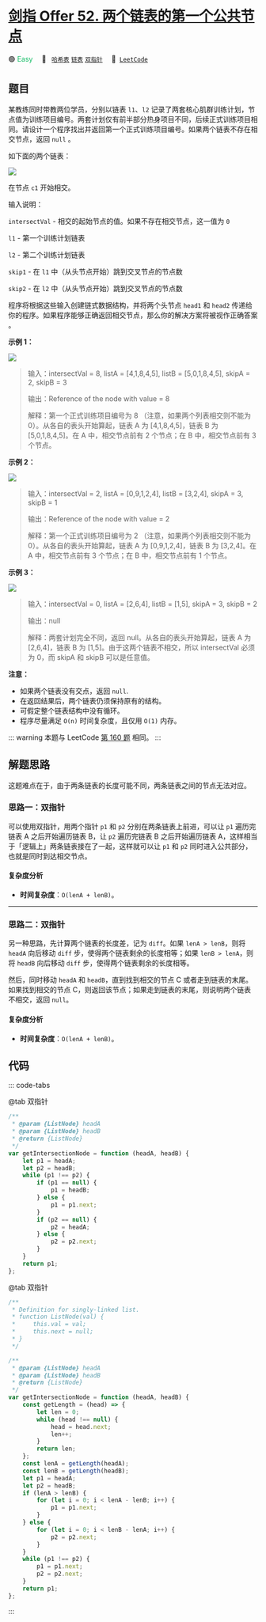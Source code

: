 # [剑指 Offer 52. 两个链表的第一个公共节点](https://leetcode.cn/problems/liang-ge-lian-biao-de-di-yi-ge-gong-gong-jie-dian-lcof)

🟢 <font color=#15bd66>Easy</font>&emsp; 🔖&ensp; [`哈希表`](/leetcode-js/outline/tag/hash-table.md) [`链表`](/leetcode-js/outline/tag/linked-list.md) [`双指针`](/leetcode-js/outline/tag/two-pointers.md)&emsp; 🔗&ensp;[`LeetCode`](https://leetcode.cn/problems/liang-ge-lian-biao-de-di-yi-ge-gong-gong-jie-dian-lcof)

## 题目

某教练同时带教两位学员，分别以链表 `l1`、`l2` 记录了两套核心肌群训练计划，节点值为训练项目编号。两套计划仅有前半部分热身项目不同，后续正式训练项目相同。请设计一个程序找出并返回第一个正式训练项目编号。如果两个链表不存在相交节点，返回 `null` 。

如下面的两个链表：

![](https://assets.leetcode-cn.com/aliyun-lc-upload/uploads/2018/12/14/160_statement.png)

在节点 `c1` 开始相交。

输入说明：

`intersectVal` - 相交的起始节点的值。如果不存在相交节点，这一值为 `0`

`l1` - 第一个训练计划链表

`l2` - 第二个训练计划链表

`skip1` - 在 `l1` 中（从头节点开始）跳到交叉节点的节点数

`skip2` - 在 `l2` 中（从头节点开始）跳到交叉节点的节点数

程序将根据这些输入创建链式数据结构，并将两个头节点 `head1` 和 `head2` 传递给你的程序。如果程序能够正确返回相交节点，那么你的解决方案将被视作正确答案 。

**示例 1：**

![](https://assets.leetcode-cn.com/aliyun-lc-upload/uploads/2018/12/14/160_example_1.png)

> 输入：intersectVal = 8, listA = [4,1,8,4,5], listB = [5,0,1,8,4,5], skipA = 2, skipB = 3
>
> 输出：Reference of the node with value = 8
>
> 解释：第一个正式训练项目编号为 8 （注意，如果两个列表相交则不能为 0）。从各自的表头开始算起，链表 A 为 [4,1,8,4,5]，链表 B 为 [5,0,1,8,4,5]。在 A 中，相交节点前有 2 个节点；在 B 中，相交节点前有 3 个节点。

**示例 2：**

![](https://assets.leetcode-cn.com/aliyun-lc-upload/uploads/2018/12/14/160_example_2.png)

> 输入：intersectVal = 2, listA = [0,9,1,2,4], listB = [3,2,4], skipA = 3, skipB = 1
>
> 输出：Reference of the node with value = 2
>
> 解释：第一个正式训练项目编号为 2 （注意，如果两个列表相交则不能为 0）。从各自的表头开始算起，链表 A 为 [0,9,1,2,4]，链表 B 为 [3,2,4]。在 A 中，相交节点前有 3 个节点；在 B 中，相交节点前有 1 个节点。

**示例 3：**

![](https://assets.leetcode-cn.com/aliyun-lc-upload/uploads/2018/12/14/160_example_3.png)

> 输入：intersectVal = 0, listA = [2,6,4], listB = [1,5], skipA = 3, skipB = 2
>
> 输出：null
>
> 解释：两套计划完全不同，返回 null。从各自的表头开始算起，链表 A 为 [2,6,4]，链表 B 为 [1,5]。由于这两个链表不相交，所以 intersectVal 必须为 0，而 skipA 和 skipB 可以是任意值。

**注意：**

- 如果两个链表没有交点，返回 `null`.
- 在返回结果后，两个链表仍须保持原有的结构。
- 可假定整个链表结构中没有循环。
- 程序尽量满足 `O(n)` 时间复杂度，且仅用 `O(1)` 内存。

::: warning
本题与 LeetCode [第 160 题](./0160.md) 相同。
:::

## 解题思路

这题难点在于，由于两条链表的长度可能不同，两条链表之间的节点无法对应。

### 思路一：双指针

可以使用双指针，用两个指针 `p1` 和 `p2` 分别在两条链表上前进，可以让 `p1` 遍历完链表 A 之后开始遍历链表 B，让 `p2` 遍历完链表 B 之后开始遍历链表 A，这样相当于「逻辑上」两条链表接在了一起，这样就可以让 `p1` 和 `p2` 同时进入公共部分，也就是同时到达相交节点。

#### 复杂度分析

- **时间复杂度**：`O(lenA + lenB)`。

---

### 思路二：双指针

另一种思路，先计算两个链表的长度差，记为 `diff`。如果 `lenA > lenB`，则将 `headA` 向后移动 `diff` 步，使得两个链表剩余的长度相等；如果 `lenB > lenA`，则将 `headB` 向后移动 `diff` 步，使得两个链表剩余的长度相等。

然后，同时移动 `headA` 和 `headB`，直到找到相交的节点 C 或者走到链表的末尾。如果找到相交的节点 C，则返回该节点；如果走到链表的末尾，则说明两个链表不相交，返回 `null`。

#### 复杂度分析

- **时间复杂度**：`O(lenA + lenB)`。

## 代码

::: code-tabs

@tab 双指针

```javascript
/**
 * @param {ListNode} headA
 * @param {ListNode} headB
 * @return {ListNode}
 */
var getIntersectionNode = function (headA, headB) {
	let p1 = headA;
	let p2 = headB;
	while (p1 !== p2) {
		if (p1 == null) {
			p1 = headB;
		} else {
			p1 = p1.next;
		}
		if (p2 == null) {
			p2 = headA;
		} else {
			p2 = p2.next;
		}
	}
	return p1;
};
```

@tab 双指针

```javascript
/**
 * Definition for singly-linked list.
 * function ListNode(val) {
 *     this.val = val;
 *     this.next = null;
 * }
 */

/**
 * @param {ListNode} headA
 * @param {ListNode} headB
 * @return {ListNode}
 */
var getIntersectionNode = function (headA, headB) {
	const getLength = (head) => {
		let len = 0;
		while (head !== null) {
			head = head.next;
			len++;
		}
		return len;
	};
	const lenA = getLength(headA);
	const lenB = getLength(headB);
	let p1 = headA;
	let p2 = headB;
	if (lenA > lenB) {
		for (let i = 0; i < lenA - lenB; i++) {
			p1 = p1.next;
		}
	} else {
		for (let i = 0; i < lenB - lenA; i++) {
			p2 = p2.next;
		}
	}
	while (p1 !== p2) {
		p1 = p1.next;
		p2 = p2.next;
	}
	return p1;
};
```

:::
